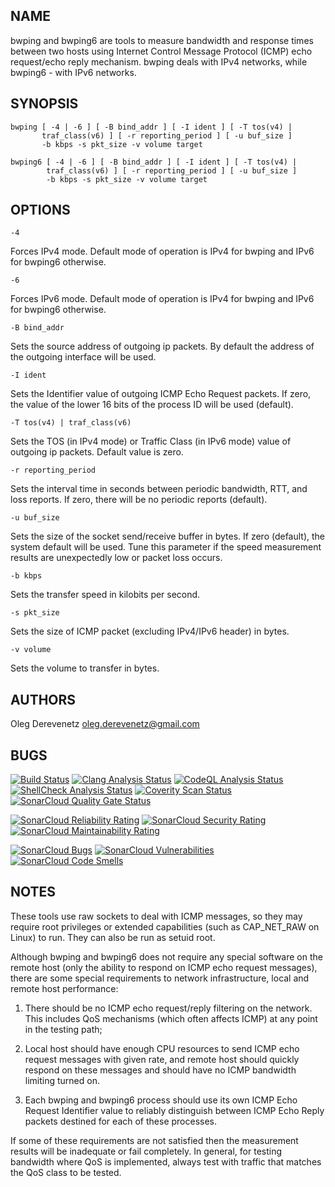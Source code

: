 ## NAME

bwping  and  bwping6  are  tools  to  measure  bandwidth and response times
between  two  hosts  using  Internet  Control  Message Protocol (ICMP) echo
request/echo  reply  mechanism.  bwping  deals  with  IPv4  networks, while
bwping6 - with IPv6 networks.

## SYNOPSIS

```
bwping [ -4 | -6 ] [ -B bind_addr ] [ -I ident ] [ -T tos(v4) |
       traf_class(v6) ] [ -r reporting_period ] [ -u buf_size ]
       -b kbps -s pkt_size -v volume target
```

```
bwping6 [ -4 | -6 ] [ -B bind_addr ] [ -I ident ] [ -T tos(v4) |
        traf_class(v6) ] [ -r reporting_period ] [ -u buf_size ]
        -b kbps -s pkt_size -v volume target
```

## OPTIONS

```
-4
```

Forces IPv4 mode. Default mode of operation is IPv4 for bwping and IPv6 for
bwping6 otherwise.

```
-6
```

Forces IPv6 mode. Default mode of operation is IPv4 for bwping and IPv6 for
bwping6 otherwise.

```
-B bind_addr
```

Sets   the  source  address  of outgoing ip packets. By default the address
of the outgoing interface will be used.

```
-I ident
```

Sets  the  Identifier value of outgoing ICMP Echo Request packets. If zero,
the value of the lower 16 bits of the process ID will be used (default).

```
-T tos(v4) | traf_class(v6)
```

Sets  the  TOS  (in  IPv4  mode)  or  Traffic Class (in IPv6 mode) value of
outgoing ip packets. Default value is zero.

```
-r reporting_period
```

Sets   the   interval  time in seconds between periodic bandwidth, RTT, and
loss  reports.  If  zero,  there  will be no periodic reports (default).

```
-u buf_size
```

Sets  the  size  of  the  socket  send/receive  buffer  in  bytes.  If zero
(default),  the  system  default  will  be used. Tune this parameter if the
speed measurement results are unexpectedly low or packet loss occurs.

```
-b kbps
```

Sets the transfer speed in kilobits per second.

```
-s pkt_size
```

Sets the size of ICMP packet (excluding IPv4/IPv6 header) in bytes.

```
-v volume
```

Sets the volume to transfer in bytes.

## AUTHORS

Oleg Derevenetz <oleg.derevenetz@gmail.com>

## BUGS

[![Build Status](https://github.com/oleg-derevenetz/bwping/workflows/Build/badge.svg)](https://github.com/oleg-derevenetz/bwping/actions?query=workflow%3A%22Build%22)
[![Clang Analysis Status](https://github.com/oleg-derevenetz/bwping/workflows/Clang%20Analysis/badge.svg)](https://github.com/oleg-derevenetz/bwping/actions?query=workflow%3A%22Clang%20Analysis%22)
[![CodeQL Analysis Status](https://github.com/oleg-derevenetz/bwping/workflows/CodeQL%20Analysis/badge.svg)](https://github.com/oleg-derevenetz/bwping/actions?query=workflow%3A%22CodeQL%20Analysis%22)
[![ShellCheck Analysis Status](https://github.com/oleg-derevenetz/bwping/workflows/ShellCheck%20Analysis/badge.svg)](https://github.com/oleg-derevenetz/bwping/actions?query=workflow%3A%22ShellCheck%20Analysis%22)
[![Coverity Scan Status](https://scan.coverity.com/projects/20880/badge.svg)](https://scan.coverity.com/projects/oleg-derevenetz-bwping)
[![SonarCloud Quality Gate Status](https://sonarcloud.io/api/project_badges/measure?project=oleg-derevenetz_bwping&metric=alert_status)](https://sonarcloud.io/dashboard?id=oleg-derevenetz_bwping)

[![SonarCloud Reliability Rating](https://sonarcloud.io/api/project_badges/measure?project=oleg-derevenetz_bwping&metric=reliability_rating)](https://sonarcloud.io/dashboard?id=oleg-derevenetz_bwping)
[![SonarCloud Security Rating](https://sonarcloud.io/api/project_badges/measure?project=oleg-derevenetz_bwping&metric=security_rating)](https://sonarcloud.io/dashboard?id=oleg-derevenetz_bwping)
[![SonarCloud Maintainability Rating](https://sonarcloud.io/api/project_badges/measure?project=oleg-derevenetz_bwping&metric=sqale_rating)](https://sonarcloud.io/dashboard?id=oleg-derevenetz_bwping)

[![SonarCloud Bugs](https://sonarcloud.io/api/project_badges/measure?project=oleg-derevenetz_bwping&metric=bugs)](https://sonarcloud.io/dashboard?id=oleg-derevenetz_bwping)
[![SonarCloud Vulnerabilities](https://sonarcloud.io/api/project_badges/measure?project=oleg-derevenetz_bwping&metric=vulnerabilities)](https://sonarcloud.io/dashboard?id=oleg-derevenetz_bwping)
[![SonarCloud Code Smells](https://sonarcloud.io/api/project_badges/measure?project=oleg-derevenetz_bwping&metric=code_smells)](https://sonarcloud.io/dashboard?id=oleg-derevenetz_bwping)

## NOTES

These tools use raw sockets to deal with ICMP messages, so they may require
root privileges or extended  capabilities (such as CAP_NET_RAW on Linux) to
run. They can also be run as setuid root.

Although  bwping  and  bwping6 does not require any special software on the
remote  host  (only the ability to respond on ICMP echo request  messages),
there  are  some  special requirements to network infrastructure, local and
remote host performance:

1.  There  should  be  no ICMP echo request/reply filtering on the network.
This includes QoS mechanisms (which often affects ICMP) at any point in the
testing path;

1.  Local  host  should  have  enough  CPU  resources  to  send  ICMP  echo
request   messages   with   given   rate,  and  remote  host should quickly
respond  on  these  messages  and should have no  ICMP  bandwidth  limiting
turned on.

3.  Each  bwping  and  bwping6 process should use its own ICMP Echo Request
Identifier  value  to  reliably distinguish between ICMP Echo Reply packets
destined for each of these processes.

If  some  of  these  requirements  are  not  satisfied then the measurement
results  will  be  inadequate  or  fail completely. In general, for testing
bandwidth  where  QoS is implemented, always test with traffic that matches
the QoS class to be tested.
